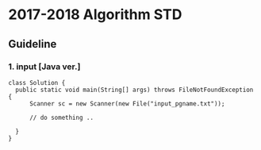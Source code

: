 # 2017-2018 Algorithm STD

## Guideline
### 1. input [Java ver.]

```
class Solution {
  public static void main(String[] args) throws FileNotFoundException {
      Scanner sc = new Scanner(new File("input_pgname.txt"));

      // do something ..

  }
}
```
